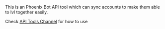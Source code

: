 This is an Phoenix Bot API tool which can sync accounts to make them able to lvl together easily.

Check [API Tools Channel](https://discord.com/channels/907672252416401470/1326585005140344914) for how to use
